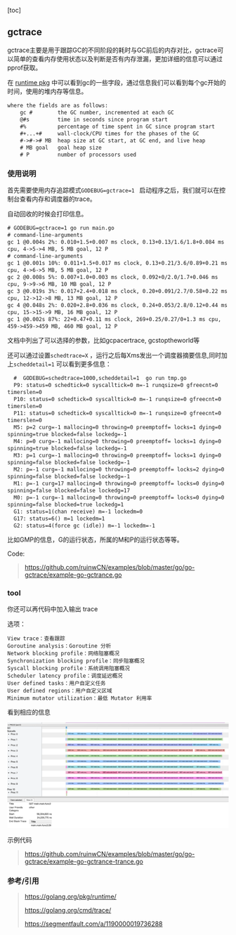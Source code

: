 [toc]

## gctrace

gctrace主要是用于跟踪GC的不同阶段的耗时与GC前后的内存对比，gctrace可以简单的查看内存使用状态以及判断是否有内存泄漏，更加详细的信息可以通过pprof获取。



在 [runtime pkg](https://golang.org/pkg/runtime/) 中可以看到gc的一些字段，通过信息我们可以看到每个gc开始的时间，使用的堆内存等信息。

```
where the fields are as follows:
	gc #        the GC number, incremented at each GC
	@#s         time in seconds since program start
	#%          percentage of time spent in GC since program start
	#+...+#     wall-clock/CPU times for the phases of the GC
	#->#-># MB  heap size at GC start, at GC end, and live heap
	# MB goal   goal heap size
	# P         number of processors used
```

### 使用说明

首先需要使用内存追踪模式`GODEBUG=gctrace=1 ` 启动程序之后，我们就可以在控制台查看内存和调度器的trace。



自动回收的时候会打印信息。

```shell
# GODEBUG=gctrace=1 go run main.go
# command-line-arguments
gc 1 @0.004s 2%: 0.010+1.5+0.007 ms clock, 0.13+0.13/1.6/1.8+0.084 ms cpu, 4->5->4 MB, 5 MB goal, 12 P
# command-line-arguments
gc 1 @0.001s 10%: 0.011+1.5+0.017 ms clock, 0.13+0.21/3.6/0.89+0.21 ms cpu, 4->6->5 MB, 5 MB goal, 12 P
gc 2 @0.008s 5%: 0.007+1.0+0.003 ms clock, 0.092+0/2.0/1.7+0.046 ms cpu, 9->9->6 MB, 10 MB goal, 12 P
gc 3 @0.019s 3%: 0.017+2.4+0.018 ms clock, 0.20+0.091/2.7/0.58+0.22 ms cpu, 12->12->8 MB, 13 MB goal, 12 P
gc 4 @0.048s 2%: 0.020+2.8+0.036 ms clock, 0.24+0.053/2.8/0.12+0.44 ms cpu, 15->15->9 MB, 16 MB goal, 12 P
gc 1 @0.002s 87%: 22+0.47+0.11 ms clock, 269+0.25/0.27/0+1.3 ms cpu, 459->459->459 MB, 460 MB goal, 12 P
```

文档中列出了可以选择的参数，比如gcpacertrace, gcstoptheworld等

还可以通过设置`schedtrace=X` ，运行之后每Xms发出一个调度器摘要信息,同时加上`scheddetail=1` 可以看到更多信息：

```shell
  #  GODEBUG=schedtrace=1000,scheddetail=1  go run tmp.go
  P9: status=0 schedtick=0 syscalltick=0 m=-1 runqsize=0 gfreecnt=0 timerslen=0
  P10: status=0 schedtick=0 syscalltick=0 m=-1 runqsize=0 gfreecnt=0 timerslen=0
  P11: status=0 schedtick=0 syscalltick=0 m=-1 runqsize=0 gfreecnt=0 timerslen=0
  M5: p=2 curg=-1 mallocing=0 throwing=0 preemptoff= locks=1 dying=0 spinning=true blocked=false lockedg=-1
  M4: p=0 curg=-1 mallocing=0 throwing=0 preemptoff= locks=1 dying=0 spinning=true blocked=false lockedg=-1
  M3: p=1 curg=-1 mallocing=0 throwing=0 preemptoff= locks=1 dying=0 spinning=false blocked=false lockedg=-1
  M2: p=-1 curg=-1 mallocing=0 throwing=0 preemptoff= locks=2 dying=0 spinning=false blocked=false lockedg=-1
  M1: p=-1 curg=17 mallocing=0 throwing=0 preemptoff= locks=0 dying=0 spinning=false blocked=false lockedg=17
  M0: p=-1 curg=-1 mallocing=0 throwing=0 preemptoff= locks=0 dying=0 spinning=false blocked=true lockedg=1
  G1: status=1(chan receive) m=-1 lockedm=0
  G17: status=6() m=1 lockedm=1
  G2: status=4(force gc (idle)) m=-1 lockedm=-1
```

 比如GMP的信息，G的运行状态，所属的M和P的运行状态等等。

Code:

> https://github.com/ruinwCN/examples/blob/master/go/go-gctrace/example-go-gctrance.go

### tool

你还可以再代码中加入输出 trace

选项：

```
View trace：查看跟踪
Goroutine analysis：Goroutine 分析
Network blocking profile：网络阻塞概况
Synchronization blocking profile：同步阻塞概况
Syscall blocking profile：系统调用阻塞概况
Scheduler latency profile：调度延迟概况
User defined tasks：用户自定义任务
User defined regions：用户自定义区域
Minimum mutator utilization：最低 Mutator 利用率
```

看到相应的信息

![1](https://github.com/ruinwCN/Doc/blob/main/golang/go-gctrace.assets/1.png)

示例代码

> https://github.com/ruinwCN/examples/blob/master/go/go-gctrace/example-go-gctrance-trance.go



### 参考/引用

> https://golang.org/pkg/runtime/
>
> https://golang.org/cmd/trace/
>
> https://segmentfault.com/a/1190000019736288
